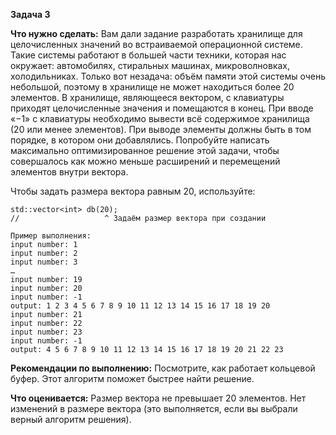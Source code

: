 **Задача 3**

**Что нужно сделать:**
Вам дали задание разработать хранилище для целочисленных значений во встраиваемой операционной системе.
Такие системы работают в большей части техники, которая нас окружает: автомобилях, стиральных машинах,
микроволновках, холодильниках. Только вот незадача: объём памяти этой системы очень небольшой, поэтому
в хранилище не может находиться более 20 элементов.
В хранилище, являющееся вектором, с клавиатуры приходят целочисленные значения и помещаются в конец.
При вводе «−1» с клавиатуры необходимо вывести всё содержимое хранилища (20 или менее элементов).
При выводе элементы должны быть в том порядке, в котором они добавлялись.
Попробуйте написать максимально оптимизированное решение этой задачи, чтобы совершалось как можно
меньше расширений и перемещений элементов внутри вектора.

Чтобы задать размера вектора равным 20, используйте:
```
std::vector<int> db(20);
//                   ^ Задаём размер вектора при создании
```
```
Пример выполнения:
input number: 1
input number: 2
input number: 3
…
input number: 19
input number: 20
input number: -1
output: 1 2 3 4 5 6 7 8 9 10 11 12 13 14 15 16 17 18 19 20
input number: 21
input number: 22
input number: 23
input number: -1
output: 4 5 6 7 8 9 10 11 12 13 14 15 16 17 18 19 20 21 22 23
```
**Рекомендации по выполнению:**
Посмотрите, как работает кольцевой буфер. Этот алгоритм поможет быстрее найти решение.

**Что оценивается:**
Размер вектора не превышает 20 элементов.
Нет изменений в размере вектора (это выполняется, если вы выбрали верный алгоритм решения).


